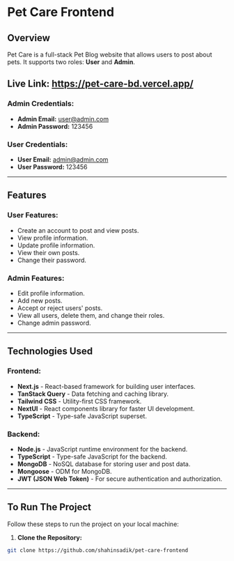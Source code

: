 # Pet Care Frontend

## Overview

Pet Care is a full-stack Pet Blog website that allows users to post about pets. It supports two roles: **User** and **Admin**.

## Live Link: https://pet-care-bd.vercel.app/

### Admin Credentials:
- **Admin Email:** user@admin.com
- **Admin Password:** 123456

### User Credentials:
- **User Email:** admin@admin.com
- **User Password:** 123456

---

## Features

### User Features:
- Create an account to post and view posts.
- View profile information.
- Update profile information.
- View their own posts.
- Change their password.

### Admin Features:
- Edit profile information.
- Add new posts.
- Accept or reject users' posts.
- View all users, delete them, and change their roles.
- Change admin password.

---

## Technologies Used

### Frontend:
- **Next.js** - React-based framework for building user interfaces.
- **TanStack Query** - Data fetching and caching library.
- **Tailwind CSS** - Utility-first CSS framework.
- **NextUI** - React components library for faster UI development.
- **TypeScript** - Type-safe JavaScript superset.

### Backend:
- **Node.js** - JavaScript runtime environment for the backend.
- **TypeScript** - Type-safe JavaScript for the backend.
- **MongoDB** - NoSQL database for storing user and post data.
- **Mongoose** - ODM for MongoDB.
- **JWT (JSON Web Token)** - For secure authentication and authorization.

---

## To Run The Project

Follow these steps to run the project on your local machine:

1. **Clone the Repository:**

```bash
git clone https://github.com/shahinsadik/pet-care-frontend
